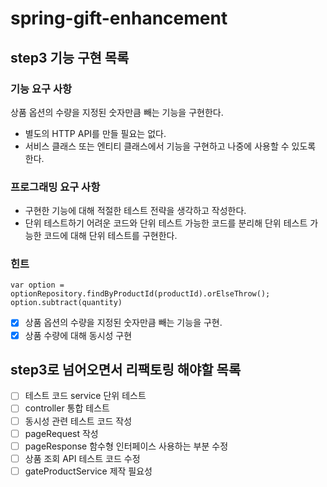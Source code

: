 # spring-gift-enhancement

## step3 기능 구현 목록

### 기능 요구 사항

상품 옵션의 수량을 지정된 숫자만큼 빼는 기능을 구현한다.

- 별도의 HTTP API를 만들 필요는 없다.
- 서비스 클래스 또는 엔티티 클래스에서 기능을 구현하고 나중에 사용할 수 있도록 한다.

### 프로그래밍 요구 사항

- 구현한 기능에 대해 적절한 테스트 전략을 생각하고 작성한다.
- 단위 테스트하기 어려운 코드와 단위 테스트 가능한 코드를 분리해 단위 테스트 가능한 코드에 대해 단위 테스트를 구현한다.

### 힌트

```
var option = optionRepository.findByProductId(productId).orElseThrow();
option.subtract(quantity)
```

- [x] 상품 옵션의 수량을 지정된 숫자만큼 빼는 기능을 구현.
- [x] 상품 수량에 대해 동시성 구현

## step3로 넘어오면서 리팩토링 해야할 목록

- [ ] 테스트 코드 service 단위 테스트
- [ ] controller 통합 테스트
- [ ] 동시성 관련 테스트 코드 작성
- [ ] pageRequest 작성
- [ ] pageResponse 함수형 인터페이스 사용하는 부분 수정
- [ ] 상품 조회 API 테스트 코드 수정
- [ ] gateProductService 제작 필요성